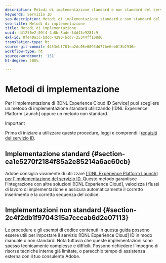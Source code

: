 ```yaml
---
description: Metodi di implementazione standard e non standard del servizio Experience Cloud Identity.
keywords: Servizio ID
seo-description: Metodi di implementazione standard e non standard del servizio Experience Cloud Identity.
seo-title: Metodi di implementazione
title: Metodi di implementazione
uuid: d41250e2-09f4-4a8b-8ade-54d43e9281c9
exl-id: 0fe40a3c-bdcd-4290-bcd7-25344ff108d6
translation-type: ht
source-git-commit: 4453ebf701ea2dc06e6093dd77be6eb0f3b2936e
workflow-type: ht
source-wordcount: '151'
ht-degree: 100%

---
```


# Metodi di implementazione

Per l’implementazione di [!DNL Experience Cloud ID Service] puoi scegliere un metodo di implementazione standard utilizzando [!DNL Experience Platform Launch] oppure un metodo non standard.

>[!IMPORTANT]
>
>Prima di iniziare a utilizzare queste procedure, leggi e comprendi i [requisiti del servizio ID](../reference/requirements.md).

## Implementazione standard {#section-ea1e5270f2184f85a2e85214a6ac60cb}

Adobe consiglia vivamente di utilizzare [[!DNL Experience Platform Launch] per l&#39;implementazione del servizio ID. ](https://docs.adobe.com/content/help/it-IT/launch/using/implement/solutions/idservice-save.html) Questo metodo garantisce l&#39;integrazione con altre soluzioni [!DNL Experience Cloud], velocizza i flussi di lavoro di implementazione e assicura automaticamente il corretto inserimento e la corretta sequenza del codice.

## Implementazioni non standard {#section-2c4f2db1f9704315a7cccab6d2e07113}

Le procedure e gli esempi di codice contenuti in questa guida possono essere utili per impostare il servizio [!DNL Experience Cloud] ID in modo manuale o non standard. Nota tuttavia che queste implementazioni sono spesso tecnicamente complesse e difficili. Possono richiedere l’impegno di risorse tecniche interne già limitate, o parecchio tempo di assistenza esterna con il tuo consulente Adobe.
